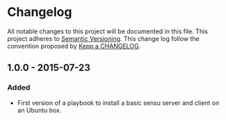 # Changelog

All notable changes to this project will be documented in this file.
This project adheres to [Semantic Versioning](http://semver.org/).
This change log follow the convention proposed by [Kepp a CHANGELOG](http://keepachangelog.com/).

## 1.0.0 - 2015-07-23

### Added
- First version of a playbook to install a basic sensu server and client on an Ubuntu box.

